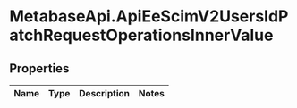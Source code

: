 # MetabaseApi.ApiEeScimV2UsersIdPatchRequestOperationsInnerValue

## Properties

Name | Type | Description | Notes
------------ | ------------- | ------------- | -------------


